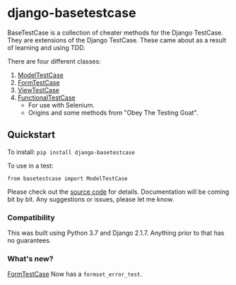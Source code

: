 
# django-basetestcase
BaseTestCase is a collection of cheater methods for the Django TestCase. They are extensions of the Django TestCase. These came about as a result of learning and using TDD.

There are four different classes:
1. [ModelTestCase](https://github.com/Spleeding1/django-basetestcase/blob/master/django-basetestcase/ModelTestCase.md)
2. [FormTestCase](https://github.com/Spleeding1/django-basetestcase/blob/master/django-basetestcase/FormTestCase.md)
3. [ViewTestCase](https://github.com/Spleeding1/django-basetestcase/blob/master/django-basetestcase/ViewTestCase.md)
4. [FunctionalTestCase](https://github.com/Spleeding1/django-basetestcase/blob/master/django-basetestcase/FunctionalTestCase.md)
    - For use with Selenium.
    - Origins and some methods from "Obey The Testing Goat".
    
## Quickstart
To install:
`pip install django-basetestcase`

To use in a test:

`from basetestcase import ModelTestCase`

Please check out the [source code](https://github.com/Spleeding1/django-basetestcase/tree/master/django-basetestcase/basetestcase) for details. Documentation will be coming bit by bit. Any suggestions or issues, please let me know.

### Compatibility
This was built using Python 3.7 and Django 2.1.7. Anything prior to that has no guarantees.

### What's new?
[FormTestCase](https://github.com/Spleeding1/django-basetestcase/blob/master/django-basetestcase/FormTestCase.md) Now has a `formset_error_test`.
